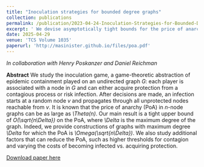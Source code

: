```yaml
---
title: "Inoculation strategies for bounded degree graphs"
collection: publications
permalink: /publication/2023-04-24-Inoculation-Strategies-for-Bounded-Degree-Graphs
excerpt: ' We devise asymptotically tight bounds for the price of anarchy for several graph families in a model of epidemic containment.'
date: 2025-04-29
venue: 'TCS Volume 1035'
paperurl: 'http://masinister.github.io/files/poa.pdf'
---
```

*In collaboration with Henry Poskanzer and Daniel Reichman*

**Abstract** We study the inoculation game, a game-theoretic abstraction of epidemic containment played on an undirected graph *G*: each player is associated with a node in *G* and can either acquire protection from a contagious process or risk infection. After decisions are made, an infection starts at a random node *v* and propagates through all unprotected nodes reachable from *v*. It is known that the price of anarchy (PoA) in *n*-node graphs can be as large as *\Theta(n)*. Our main result is a tight upper bound of *O(\sqrt{n\Delta})* on the PoA, where *\Delta* is the maximum degree of the graph. Indeed, we provide constructions of graphs with maximum degree *\Delta* for which the PoA is *\Omega(\sqrt{n\Delta})*. We also study additional factors that can reduce the PoA, such as higher thresholds for contagion and varying the costs of becoming infected vs. acquiring protection.



[Download paper here](http://masinister.github.io/files/poa.pdf)
